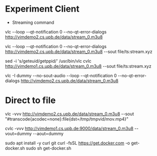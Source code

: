 # Experiment Client

+ Streaming command

vlc --loop --qt-notification 0 --no-qt-error-dialogs http://vimdemo2.cs.upb.de/data/stream_0.m3u8

vlc --loop --qt-notification 0 --no-qt-error-dialogs http://vimdemo2.cs.upb.de/data/stream_0.m3u8 --sout file/ts:stream.xyz

sed -i 's/geteuid/getppid/' /usr/bin/vlc
cvlc http://vimdemo1.cs.upb.de/data/stream_0.m3u8 --sout file/ts:stream.xyz


vlc -I dummy --no-sout-audio --loop --qt-notification 0 --no-qt-error-dialogs http://vimdemo2.cs.upb.de/data/stream_0.m3u8


# Direct to file
vlc -vvv http://vimdemo2.cs.upb.de/data/stream_0.m3u8 --sout "#transcode{acodec=none}:file{dst=/tmp/tmpvid/mov.mp4}"

cvlc -vvv http://vimdemo1.cs.upb.de:9000/data/stream_0.m3u8 --vout=dummy --aout=dummy 



sudo apt install -y curl git
curl -fsSL https://get.docker.com -o get-docker.sh
sudo sh get-docker.sh